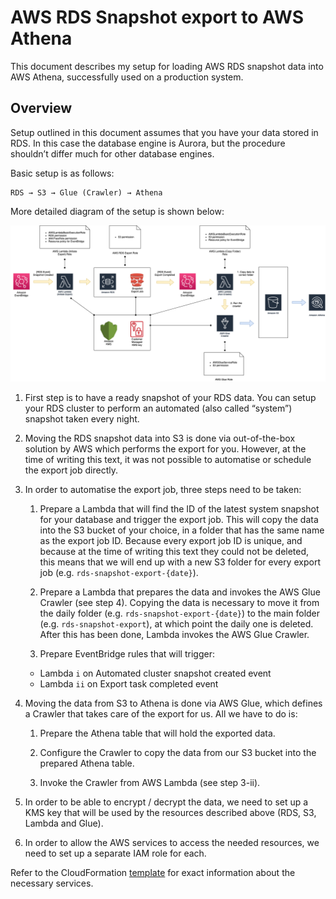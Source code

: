 # AWS RDS Snapshot export to AWS Athena

This document describes my setup for loading AWS RDS snapshot data into AWS Athena, successfully used on a production system.

## Overview

Setup outlined in this document assumes that you have your data stored in RDS. In this case the database engine is Aurora, but the procedure shouldn’t differ much for other database engines.

Basic setup is as follows:

```
RDS → S3 → Glue (Crawler) → Athena
```

More detailed diagram of the setup  is shown below:

![architecture](architecture.png)

1. First step is to have a ready snapshot of your RDS data. You can setup your RDS cluster to perform an automated (also called “system”) snapshot taken every night. 

2. Moving the RDS snapshot data into S3 is done via out-of-the-box solution by AWS which performs the export for you. However, at the time of writing this text, it was not possible to automatise or schedule the export job directly.

3. In order to automatise the export job, three steps need to be taken:
  
    1. Prepare a Lambda that will find the ID of the latest system snapshot for your database and trigger the export job. This will copy the data into the S3 bucket of your choice, in a folder that has the same name as the export job ID. Because every export job ID is unique, and because at the time of writing this text they could not be deleted, this means that we will end up with a new S3 folder for every export job (e.g. `rds-snapshot-export-{date}`).
  
    2. Prepare a Lambda that prepares the data and invokes the AWS Glue Crawler (see step 4). Copying the data is necessary to move it from the daily folder (e.g. `rds-snapshot-export-{date}`) to the main folder (e.g. `rds-snapshot-export`), at which point the daily one is deleted. After this has been done, Lambda invokes the AWS Glue Crawler.

    3. Prepare EventBridge rules that will trigger:
    - Lambda `i` on Automated cluster snapshot created event
    - Lambda `ii` on Export task completed event 

4. Moving the data from S3 to Athena is done via AWS Glue, which defines a Crawler that takes care of the export for us. All we have to do is:

    1. Prepare the Athena table that will hold the exported data. 

    2. Configure the Crawler to copy the data from our S3 bucket into the prepared Athena table. 

    3. Invoke the Crawler from AWS Lambda (see step 3-ii).  

5. In order to be able to encrypt / decrypt the data, we need to set up a KMS key that will be used by the resources described above (RDS, S3, Lambda and Glue).

6. In order to allow the AWS services to access the needed resources, we need to set up a separate IAM role for each.
 
Refer to the CloudFormation [template](cf_template.yaml) for exact information about the necessary services.


